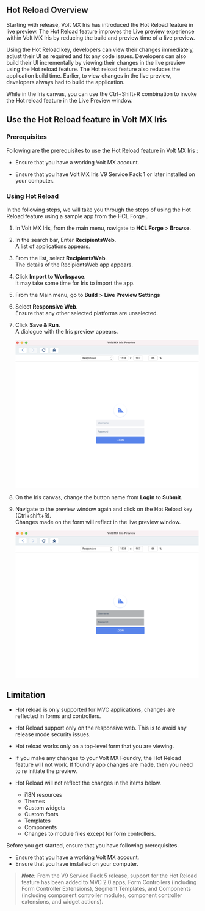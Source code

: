                          


## <a id="hot-reload-overview"></a> Hot Reload Overview


Starting with  release, Volt MX Iris has introduced the Hot Reload feature in live preview. The Hot Reload feature improves the Live preview experience within Volt MX Iris by reducing the build and preview time of a live preview.

Using the Hot Reload key, developers can view their changes immediately, adjust their UI as required and fix any code issues. Developers can also build their UI incrementally by viewing their changes in the live preview using the Hot reload feature. The Hot reload feature also reduces the application build time. Earlier, to view changes in the live preview, developers always had to build the application.

While in the Iris canvas, you can use the Ctrl+Shift+R combination to invoke the Hot reload feature in the Live Preview window.

## Use the Hot Reload feature in Volt MX Iris

### Prerequisites

Following are the prerequisites to use the Hot Reload feature in Volt MX Iris :

* Ensure that you have a working Volt MX account.

* Ensure that you have Volt MX Iris V9 Service Pack 1 or later
  installed on your computer.

### Using Hot Reload

In the following steps, we will take you through the steps of using the Hot Reload feature using a sample app from the HCL Forge .

1.  In Volt MX Iris, from the main menu, navigate to **HCL Forge** \> **Browse**.
2.  In the search bar, Enter **RecipientsWeb**.  
    A list of applications appears.
3.  From the list, select **RecipientsWeb**.  
    The details of the RecipientsWeb app appears.
4.  Click **Import to Workspace**.  
    It may take some time for Iris to import the app.
5.  From the Main menu, go to **Build** > **Live Preview Settings**
6.  Select **Responsive Web**.  
    Ensure that any other selected platforms are unselected.
7.  Click **Save & Run**.  
    A dialogue with the Iris preview appears. 

    ![](Resources/Images/Live_Preview/Before_HotReload_400x352.png)  
    
8.  On the Iris canvas, change the button name from **Login** to **Submit**.
9.  Navigate to the preview window again and click on the Hot Reload key (Ctrl+shift+R).  
    Changes made on the form will reflect in the live preview window.  
    
    ![](Resources/Images/Live_Preview/After_HotReload_393x344.png)



Limitation 
-----------

*   Hot reload is only supported for MVC applications, changes are reflected in forms and controllers.
*   Hot Reload support only on the responsive web. This is to avoid any release mode security issues.
    
*   Hot reload works only on a top-level form that you are viewing.
    
*   If you make any changes to your Volt MX Foundry, the Hot Reload feature will not work. If foundry app changes are made, then you need to re initiate the preview.
*   Hot Reload will not reflect the changes in the items below.
    
    *   i18N resources
    *   Themes
    *   Custom widgets
    *   Custom fonts
    *   Templates
    *   Components
    *   Changes to module files except for form controllers.
        

Before you get started, ensure that you have following prerequisites.

*   Ensure that you have a working Volt MX account.
*   Ensure that you have installed on your computer.

> **_Note:_** From the V9 Service Pack 5 release, support for the Hot Reload feature has been added to MVC 2.0 apps, Form Controllers (including Form Controller Extensions), Segment Templates, and Components (including component controller modules, component controller extensions, and widget actions).